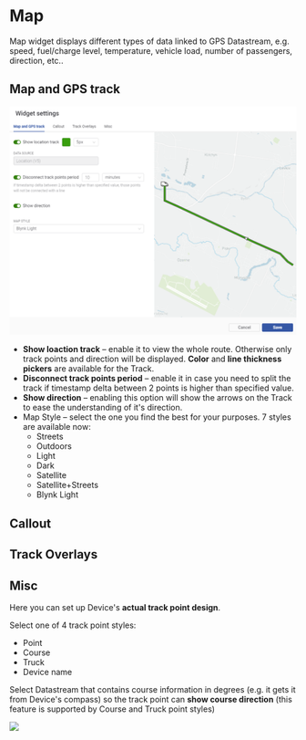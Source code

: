 # Map

Map widget displays different types of data linked to GPS Datastream, e.g. speed, fuel/charge level, temperature, vehicle load, number of passengers, direction, etc..

## Map and GPS track

![](../../../../.gitbook/assets/map-track.png)

* **Show loaction track** – enable it to view the whole route. Otherwise only track points and direction will be displayed. **Color** and **line thickness pickers** are available for the Track.
* **Disconnect track points period** – enable it in case you need to split the track if timestamp delta between 2 points is higher than specified value.
* **Show direction** – enabling this option will show the arrows on the Track to ease the understanding of it's direction.
* Map Style – select the one you find the best for your purposes. 7 styles are available now:
  * Streets
  * Outdoors
  * Light
  * Dark
  * Satellite
  * Satellite+Streets
  * Blynk Light

## Callout

## Track Overlays

## Misc

Here you can set up Device's **actual track point design**.

Select one of 4 track point styles:

* Point
* Course
* Truck
* Device name

Select Datastream that contains course information in degrees \(e.g. it gets it from Device's compass\) so the track point can **show course direction** \(this feature is supported by Course and Truck point styles\)

![](../../../../.gitbook/assets/captured-2021-03-26t164032.061%20%281%29.gif)

